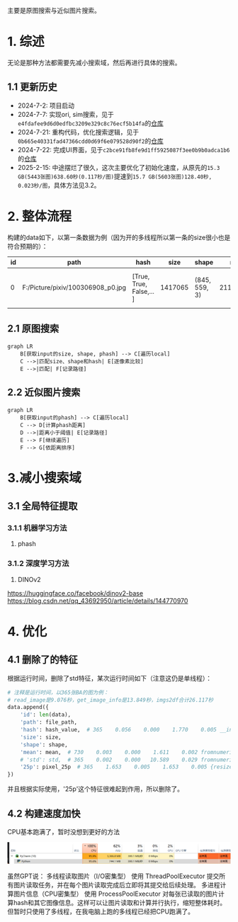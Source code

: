 主要是原图搜索与近似图片搜索。

# 1. 综述
无论是那种方法都需要先减小搜索域，然后再进行具体的搜索。

## 1.1 更新历史

- 2024-7-2: 项目启动
- 2024-7-7: 实现ori, sim搜索，见于`e4fdafee9d6d0edfbc3209e329c8c76ecf5b14fa`的[仓库](https://github.com/virtualxiaoman/PSP/tree/e4fdafee9d6d0edfbc3209e329c8c76ecf5b14fa)
- 2024-7-21: 重构代码，优化搜索逻辑，见于`0b665e40331fad47366cdd0d69f6e079528d90f2`的[仓库](https://github.com/virtualxiaoman/PSP/tree/0b665e40331fad47366cdd0d69f6e079528d90f2)
- 2024-7-22: 完成UI界面，见于`c2bce91fb8fe9d1ff5925087f3ee0b9b0adca1b6`的[仓库](https://github.com/virtualxiaoman/PSP/tree/c2bce91fb8fe9d1ff5925087f3ee0b9b0adca1b6)
- 2025-2-15: 中途摆烂了很久，这次主要优化了初始化速度，从原先的`15.3 GB(5443张图)638.60秒(0.117秒/图)`提速到`15.7 GB(5603张图)128.40秒, 0.023秒/图`，具体方法见3.2。

# 2. 整体流程

构建的data如下，以第一条数据为例（因为开的多线程所以第一条的size很小也是符合预期的）：

| id | path | hash                     | size | shape | mean | dino                 |
|----|------|--------------------------|------|-------|------|---------------------|
| 0 | F:/Picture/pixiv/100306908_p0.jpg | [True, True, False,... ] | 1417065 | (845, 559, 3) | 211.902221 | [0.2824425, 0.31927735, 1.1056304, 0.9145432, ...] |


## 2.1 原图搜索
```mermaid
graph LR
    B[获取input的size, shape, phash] --> C[遍历local]
    C -->|匹配size、shape和hash| E[逐像素比较]
    E -->|匹配| F[记录路径]

```

## 2.2 近似图片搜索
```mermaid
graph LR
    B[获取input的phash] --> C[遍历local]
    C --> D[计算phash距离]
    D -->|距离小于阈值| E[记录路径]
    E --> F[继续遍历]
    F --> G[依距离排序]
```


# 3.减小搜索域
## 3.1 全局特征提取
### 3.1.1 机器学习方法
1. phash


### 3.1.2 深度学习方法
1. DINOv2

https://huggingface.co/facebook/dinov2-base
https://blog.csdn.net/qq_43692950/article/details/144770970


# 4. 优化

## 4.1 删除了的特征

根据运行时间，删除了std特征，某次运行时间如下（注意这仍是单线程）：

```python
# 注释是运行时间，以365张BA的图为例：
# read_image是9.076秒，get_image_info是13.849秒，imgs2df合计26.117秒
data.append({
    'id': len(data),
    'path': file_path,
    'hash': hash_value,  # 365    0.056    0.000    1.770    0.005 __init__.py:260(phash)
    'size': size,
    'shape': shape,
    'mean': mean,  # 730    0.003    0.000    1.611    0.002 fromnumeric.py:3385(mean)
    # 'std': std,  # 365    0.002    0.000   10.589    0.029 fromnumeric.py:3513(std)，时间太长不要了
    '25p': pixel_25p  # 365    1.653    0.005    1.653    0.005 {resize}
})
```

并且根据实际使用，'25p'这个特征很难起到作用，所以删除了。


## 4.2 构建速度加快

CPU基本跑满了，暂时没想到更好的方法

![img.png](../../assets/img3-2构建速度加快附图.png)

虽然GPT说：
多线程读取图片（I/O密集型）
使用 ThreadPoolExecutor 提交所有图片读取任务，并在每个图片读取完成后立即将其提交给后续处理。
多进程计算图片信息（CPU密集型）
使用 ProcessPoolExecutor 对每张已读取的图片计算hash和其它图像信息。这样可以让图片读取和计算并行执行，缩短整体耗时。
但暂时只使用了多线程，在我电脑上跑的多线程已经把CPU跑满了。


